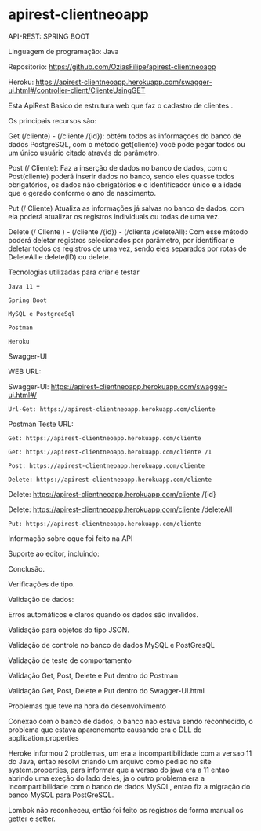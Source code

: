 # apirest-clientneoapp

API-REST: SPRING BOOT 

Linguagem de programação: Java 

Repositorio: https://github.com/OziasFilipe/apirest-clientneoapp 

Heroku: https://apirest-clientneoapp.herokuapp.com/swagger-ui.html#/controller-client/ClienteUsingGET 

 

Esta ApiRest Basico de estrutura web que faz o cadastro de clientes . 

Os principais recursos são: 

 

Get (/cliente)  - (/cliente /{id}):                                       				obtém todos as informaçoes do banco de dados PostgreSQL, com o método get(cliente)  você pode pegar todos ou um único usuário citado através do parâmetro. 

 

Post (/ Cliente): 								Faz a inserção de dados no banco de dados, com o Post(cliente) poderá inserir dados no banco, sendo eles quasse todos obrigatórios, os dados não obrigatórios e o identificador único e a idade que e gerado conforme o ano de nascimento. 

 

Put (/ Cliente)  									Atualiza as informações já salvas no banco de dados, com ela poderá atualizar  os registros individuais ou todas de uma vez. 

 

Delete (/ Cliente ) - (/cliente /{id}) - (/cliente /deleteAll): 	Com esse método poderá deletar registros selecionados por parâmetro, por identificar e  deletar todos os registros de uma vez, sendo eles separados por rotas de DeleteAll e delete(ID) ou delete.   

	 

Tecnologias utilizadas para criar e testar 

	 

	Java 11 +  

	Spring Boot 

	MySQL e PostgreeSql  

	Postman  

	Heroku 

Swagger-UI 

 

WEB URL: 

	 

Swagger-UI: https://apirest-clientneoapp.herokuapp.com/swagger-ui.html#/ 

	Url-Get: https://apirest-clientneoapp.herokuapp.com/cliente 

 

Postman Teste URL:  

	Get: https://apirest-clientneoapp.herokuapp.com/cliente 

	Get: https://apirest-clientneoapp.herokuapp.com/cliente /1 

	Post: https://apirest-clientneoapp.herokuapp.com/cliente 

	Delete: https://apirest-clientneoapp.herokuapp.com/cliente 

Delete: https://apirest-clientneoapp.herokuapp.com/cliente /{id} 

Delete: https://apirest-clientneoapp.herokuapp.com/cliente /deleteAll 

	Put: https://apirest-clientneoapp.herokuapp.com/cliente 

 

 

Informação sobre oque foi feito  na API 

Suporte ao editor, incluindo: 

Conclusão. 

Verificações de tipo. 

Validação de dados: 

Erros automáticos e claros quando os dados são inválidos. 

Validação para objetos do tipo JSON. 

Validação de controle no banco de dados MySQL e PostGresQL 

Validação de teste de comportamento 

Validação Get, Post, Delete e Put dentro do Postman  

Validação Get, Post, Delete e Put dentro do Swagger-UI.html 

 

 

 

 

Problemas que teve na hora do desenvolvimento 

 

Conexao com o banco de dados, o banco nao estava sendo reconhecido, o problema que estava aparenemente causando era o DLL do application.properties 

 

Heroke informou 2 problemas, um era a incompartibilidade com a versao 11 do Java, entao resolvi criando um arquivo como pediao no site system.properties, para informar que a versao do java era a 11 entao abrindo uma exeção do lado deles, ja o outro problema era a incompartibilidade com o banco de dados MySQL, entao fiz a migração do banco MySQL para PostGreSQL. 

Lombok não reconheceu, então foi feito os registros de forma manual os getter e setter. 
